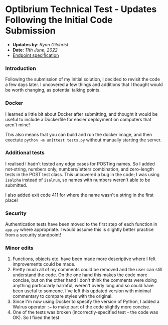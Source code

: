 # Optibrium Technical Test - Updates Following the Initial Code Submission

- **Updates by**: *Ryan Gilchrist*
- **Date**: *11th June, 2022*
- [Endpoint specification](https://github.com/optibrium/python_developer_tech_test/blob/main/People.md)
 
### Introduction

Following the submission of my initial solution, I decided to revisit the code a few days later. I uncovered a few things and additions that I thought would be worth changing, as potential talking points.

### Docker

I learned a little bit about Docker after submitting, and thought it would be useful to include a Dockerfile for easier deployment on computers that aren't mine!

This also means that you can build and run the docker image, and then exectute `python -m unittest tests.py` without manually starting the server.

### Additional tests

I realised I hadn't tested any edge cases for POSTing names. So I added not-string, numbers only, numbers/letters combination, and zero-length tests in the POST test class. This uncovered a bug in the code; I was using `isalpha` instead of `isalnum`, so names with numbers weren't able to be submitted.

I also added exit code 411 for where the name wasn't a string in the first place!

### Security

Authentication tests have been moved to the first step of each function in `app.py` where appropriate. I would assume this is slightly better practice from a security standpoint!

### Minor edits

1. Functions, objects etc. have been made more descriptive where I felt improvements could be made.
2. Pretty much all of my comments could be removed and the user can still understand the code. On the one hand this makes the code more concise, but on the other hand I don't think the comments were doing anything particularly harmful, weren't overly long and so could have been useful to someone. I've left this updated version with minimal commentary to compare styles with the original.
3. Since I'm now using Docker to specify the version of Python, I added a Walrus operator `:=` to make part of the code slightly more concise.
4. One of the tests was broken (incorrectly-specified test - the code was OK). So I fixed the test


